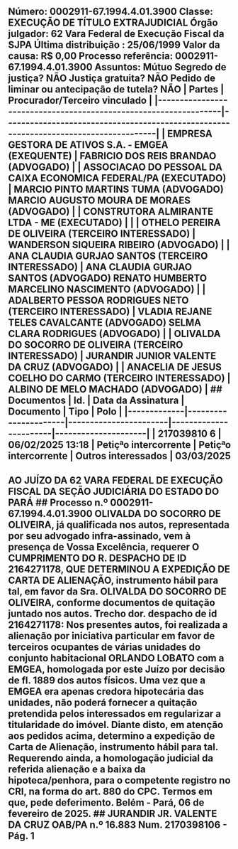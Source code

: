 ## Número: 0002911-67.1994.4.01.3900 Classe: EXECUÇÃO DE TÍTULO EXTRAJUDICIAL Órgão julgador: 62 Vara Federal de Execução Fiscal da SJPA Última distribuição : 25/06/1999 Valor da causa: R$ 0,00 Processo referência: 0002911-67.1994.4.01.3900 Assuntos: Mútuo Segredo de justiça? NÃO Justiça gratuita? NÃO Pedido de liminar ou antecipação de tutela? NÃO | Partes | Procurador/Terceiro vinculado | |-----------------------------------------------------------------|--------------------------------------------------------------------------------------| | EMPRESA GESTORA DE ATIVOS S.A. - EMGEA (EXEQUENTE) | FABRICIO DOS REIS BRANDAO (ADVOGADO) | | ASSOCIACAO DO PESSOAL DA CAIXA ECONOMICA FEDERAL/PA (EXECUTADO) | MARCIO PINTO MARTINS TUMA (ADVOGADO) MARCIO AUGUSTO MOURA DE MORAES (ADVOGADO) | | CONSTRUTORA ALMIRANTE LTDA - ME (EXECUTADO) | | | OTHELO PEREIRA DE OLIVEIRA (TERCEIRO INTERESSADO) | WANDERSON SIQUEIRA RIBEIRO (ADVOGADO) | | ANA CLAUDIA GURJAO SANTOS (TERCEIRO INTERESSADO) | ANA CLAUDIA GURJAO SANTOS (ADVOGADO) RENATO HUMBERTO MARCELINO NASCIMENTO (ADVOGADO) | | ADALBERTO PESSOA RODRIGUES NETO (TERCEIRO INTERESSADO) | VLADIA REJANE TELES CAVALCANTE (ADVOGADO) SELMA CLARA RODRIGUES (ADVOGADO) | | OLIVALDA DO SOCORRO DE OLIVEIRA (TERCEIRO INTERESSADO) | JURANDIR JUNIOR VALENTE DA CRUZ (ADVOGADO) | | ANACELIA DE JESUS COELHO DO CARMO (TERCEIRO INTERESSADO) | ALBINO DE MELO MACHADO (ADVOGADO) | ## Documentos | Id. | Data da Assinatura | Documento | Tipo | Polo | |-------------|----------------------|-----------------------|-----------------------|---------------------| | 217039810 6 | 06/02/2025 13:18 | Petiçªo intercorrente | Petiçªo intercorrente | Outros interessados | 03/03/2025

## AO JUÍZO DA 62 VARA FEDERAL DE EXECUÇÃO FISCAL DA SEÇÃO JUDICIÁRIA DO ESTADO DO PARÁ ## Processo n.º 0002911-67.1994.4.01.3900 OLIVALDA DO SOCORRO DE OLIVEIRA, já qualificada nos autos, representada por seu advogado infra-assinado, vem à presença de Vossa Excelência, requerer O CUMPRIMENTO DO R. DESPACHO DE ID 2164271178, QUE DETERMINOU A EXPEDIÇÃO DE CARTA DE ALIENAÇÃO, instrumento hábil para tal, em favor da Sra. OLIVALDA DO SOCORRO DE OLIVEIRA, conforme documentos de quitação juntado nos autos. Trecho dor. despacho de id 2164271178: Nos presentes autos, foi realizada a alienação por iniciativa particular em favor de terceiros ocupantes de várias unidades do conjunto habitacional ORLANDO LOBATO com a EMGEA, homologada por este Juízo por decisão de fl. 1889 dos autos físicos. Uma vez que a EMGEA era apenas credora hipotecária das unidades, não poderá fornecer a quitação pretendida pelos interessados em regularizar a titularidade do imóvel. Diante disto, em atenção aos pedidos acima, determino a expedição de Carta de Alienação, instrumento hábil para tal. Requerendo ainda, a homologação judicial da referida alienação e a baixa da hipoteca/penhora, para o competente registro no CRI, na forma do art. 880 do CPC. Termos em que, pede deferimento. Belém - Pará, 06 de fevereiro de 2025. ## JURANDIR JR. VALENTE DA CRUZ OAB/PA n.º 16.883 Num. 2170398106 - Pág. 1

